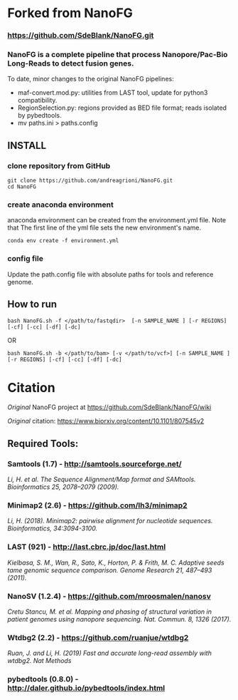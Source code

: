 # Forked from NanoFG
### https://github.com/SdeBlank/NanoFG.git

### NanoFG is a complete pipeline that process Nanopore/Pac-Bio Long-Reads to detect fusion genes.

To date, minor changes to the original NanoFG pipelines:
  - maf-convert.mod.py: utilities from LAST tool, update for python3 compatibility.
  - RegionSelection.py: regions provided as BED file format; reads isolated by pybedtools.
  - mv paths.ini > paths.config

## INSTALL

### clone repository from GitHub
```
git clone https://github.com/andreagrioni/NanoFG.git
cd NanoFG
```
### create anaconda environment
anaconda environment can be created from the environment.yml file.
Note that The first line of the yml file sets the new environment's name.
```
conda env create -f environment.yml
```
### config file
Update the path.config file with absolute paths for tools and reference genome.

## How to run
```
bash NanoFG.sh -f </path/to/fastqdir>  [-n SAMPLE_NAME ] [-r REGIONS] [-cf] [-cc] [-df] [-dc]
```
OR
```
bash NanoFG.sh -b </path/to/bam> [-v </path/to/vcf>] [-n SAMPLE_NAME ] [-r REGIONS] [-cf] [-cc] [-df] [-dc]
```

# Citation
*Original* NanoFG project at https://github.com/SdeBlank/NanoFG/wiki

*Original* citation: https://www.biorxiv.org/content/10.1101/807545v2

## Required Tools:

### Samtools (1.7) - http://samtools.sourceforge.net/
_Li, H. et al. The Sequence Alignment/Map format and SAMtools. Bioinformatics 25, 2078–2079 (2009)._
### Minimap2 (2.6) - https://github.com/lh3/minimap2
_Li, H. (2018). Minimap2: pairwise alignment for nucleotide sequences. Bioinformatics, 34:3094-3100._

### LAST (921) - http://last.cbrc.jp/doc/last.html
_Kielbasa, S. M., Wan, R., Sato, K., Horton, P. & Frith, M. C. Adaptive seeds tame genomic sequence comparison. Genome Research 21, 487–493 (2011)._

### NanoSV (1.2.4) - https://github.com/mroosmalen/nanosv
_Cretu Stancu, M. et al. Mapping and phasing of structural variation in patient genomes using nanopore sequencing. Nat. Commun. 8, 1326 (2017)._

### Wtdbg2 (2.2) - https://github.com/ruanjue/wtdbg2 
_Ruan, J. and Li, H. (2019) Fast and accurate long-read assembly with wtdbg2. Nat Methods_

### pybedtools (0.8.0) - http://daler.github.io/pybedtools/index.html
